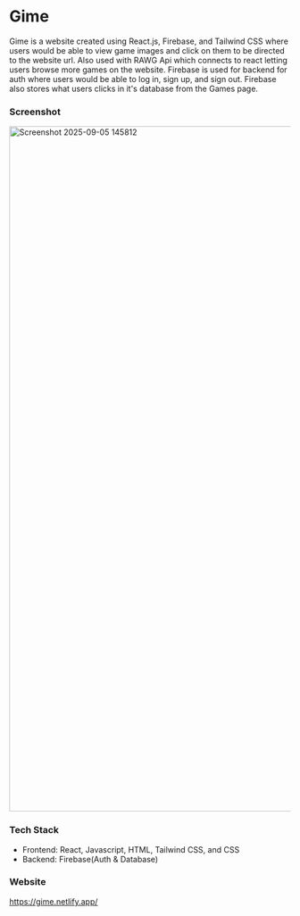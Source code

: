 # Gime


Gime is a website created using React.js, Firebase, and Tailwind CSS where users would be able to view game images and click on them to be directed to the website url. Also used with RAWG Api which connects to react letting users browse more games on the website. Firebase is used for backend for auth where users would be able to log in, sign up, and sign out. Firebase also stores what users clicks in it's database from the Games page.

### Screenshot

<img width="2558" height="1228" alt="Screenshot 2025-09-05 145812" src="https://github.com/user-attachments/assets/3fb75eaf-bcae-4ecb-a594-6b3e75af1598" />



### Tech Stack
* Frontend: React, Javascript, HTML, Tailwind CSS, and CSS
* Backend: Firebase(Auth & Database)

### Website
https://gime.netlify.app/
